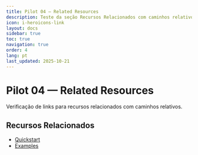 ```yaml
---
title: Pilot 04 — Related Resources
description: Teste da seção Recursos Relacionados com caminhos relativos consistentes
icon: i-heroicons-link
layout: docs
sidebar: true
toc: true
navigation: true
order: 4
lang: pt
last_updated: 2025-10-21
---
```

# Pilot 04 — Related Resources

Verificação de links para recursos relacionados com caminhos relativos.

## Recursos Relacionados
- [Quickstart](../../quickstart)
- [Examples](..)